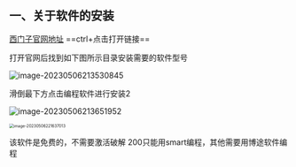 ## 一、关于软件的安装

[西门子官网地址](https://new.siemens.com/cn/zh/products/automation/systems/industrial/plc/simatic-s7200-smart.html)  ==ctrl+点击打开链接==

打开官网后找到如下图所示目录安装需要的软件型号

![image-20230506213530845](D:\1.Study\Typora\picture\image-20230506213530845.png)

滑倒最下方点击编程软件进行安装2

![image-20230506213651952](D:\1.Study\Typora\picture\image-20230506213651952.png)

<img src="D:\1.Study\Typora\picture\image-20230506221637013.png" alt="image-20230506221637013" style="zoom:50%;" />

该软件是免费的，不需要激活破解    200只能用smart编程，其他需要用博途软件编程